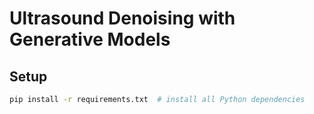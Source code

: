 # Ultrasound Denoising with Generative Models

## Setup  
```bash
pip install -r requirements.txt  # install all Python dependencies
